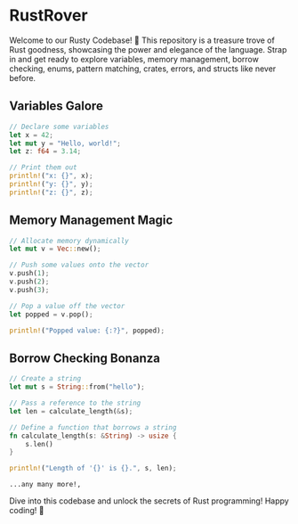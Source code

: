 # RustRover

Welcome to our Rusty Codebase! 🦀 This repository is a treasure trove of Rust goodness, showcasing the power and elegance of the language. Strap in and get ready to explore variables, memory management, borrow checking, enums, pattern matching, crates, errors, and structs like never before.

## Variables Galore

```rust
// Declare some variables
let x = 42;
let mut y = "Hello, world!";
let z: f64 = 3.14;

// Print them out
println!("x: {}", x);
println!("y: {}", y);
println!("z: {}", z);
```

## Memory Management Magic

```rust
// Allocate memory dynamically
let mut v = Vec::new();

// Push some values onto the vector
v.push(1);
v.push(2);
v.push(3);

// Pop a value off the vector
let popped = v.pop();

println!("Popped value: {:?}", popped);
```

## Borrow Checking Bonanza

```rust
// Create a string
let mut s = String::from("hello");

// Pass a reference to the string
let len = calculate_length(&s);

// Define a function that borrows a string
fn calculate_length(s: &String) -> usize {
    s.len()
}

println!("Length of '{}' is {}.", s, len);
```
```...any many more!,``` 

Dive into this codebase and unlock the secrets of Rust programming! Happy coding! 🚀